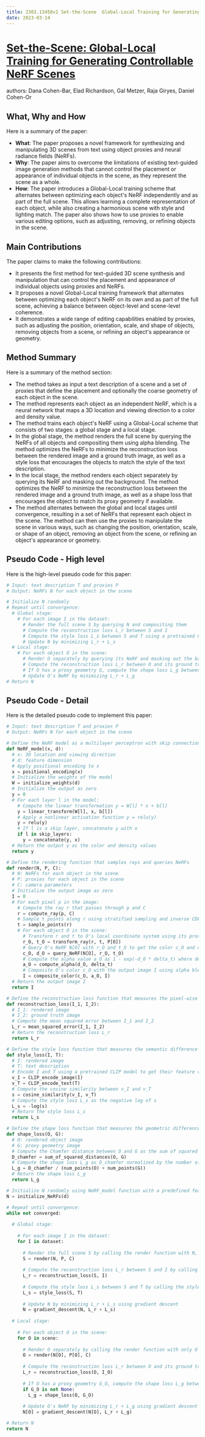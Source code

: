 ```yaml
---
title: 2303.13450v1 Set-the-Scene  Global-Local Training for Generating Controllable NeRF Scenes
date: 2023-03-14
---
```


# [Set-the-Scene: Global-Local Training for Generating Controllable NeRF Scenes](http://arxiv.org/abs/2303.13450v1)

authors: Dana Cohen-Bar, Elad Richardson, Gal Metzer, Raja Giryes, Daniel Cohen-Or


## What, Why and How

[1]: https://arxiv.org/abs/2303.13450 "[2303.13450] Set-the-Scene: Global-Local Training for Generating ..."
[2]: https://arxiv.org/pdf/2303.13450v1.pdf "arXiv.org"
[3]: http://export.arxiv.org/abs/2304.13450v1 "[2304.13450v1] A Simple Observation on Heisenberg-Like Uncertainty ..."

Here is a summary of the paper:

- **What**: The paper proposes a novel framework for synthesizing and manipulating 3D scenes from text using object proxies and neural radiance fields (NeRFs).
- **Why**: The paper aims to overcome the limitations of existing text-guided image generation methods that cannot control the placement or appearance of individual objects in the scene, as they represent the scene as a whole.
- **How**: The paper introduces a Global-Local training scheme that alternates between optimizing each object's NeRF independently and as part of the full scene. This allows learning a complete representation of each object, while also creating a harmonious scene with style and lighting match. The paper also shows how to use proxies to enable various editing options, such as adjusting, removing, or refining objects in the scene.

## Main Contributions

The paper claims to make the following contributions:

- It presents the first method for text-guided 3D scene synthesis and manipulation that can control the placement and appearance of individual objects using proxies and NeRFs.
- It proposes a novel Global-Local training framework that alternates between optimizing each object's NeRF on its own and as part of the full scene, achieving a balance between object-level and scene-level coherence.
- It demonstrates a wide range of editing capabilities enabled by proxies, such as adjusting the position, orientation, scale, and shape of objects, removing objects from a scene, or refining an object's appearance or geometry.

## Method Summary

Here is a summary of the method section:

- The method takes as input a text description of a scene and a set of proxies that define the placement and optionally the coarse geometry of each object in the scene.
- The method represents each object as an independent NeRF, which is a neural network that maps a 3D location and viewing direction to a color and density value.
- The method trains each object's NeRF using a Global-Local scheme that consists of two stages: a global stage and a local stage.
- In the global stage, the method renders the full scene by querying the NeRFs of all objects and compositing them using alpha blending. The method optimizes the NeRFs to minimize the reconstruction loss between the rendered image and a ground truth image, as well as a style loss that encourages the objects to match the style of the text description.
- In the local stage, the method renders each object separately by querying its NeRF and masking out the background. The method optimizes the NeRF to minimize the reconstruction loss between the rendered image and a ground truth image, as well as a shape loss that encourages the object to match its proxy geometry if available.
- The method alternates between the global and local stages until convergence, resulting in a set of NeRFs that represent each object in the scene. The method can then use the proxies to manipulate the scene in various ways, such as changing the position, orientation, scale, or shape of an object, removing an object from the scene, or refining an object's appearance or geometry.

## Pseudo Code - High level

Here is the high-level pseudo code for this paper:

```python
# Input: text description T and proxies P
# Output: NeRFs N for each object in the scene

# Initialize N randomly
# Repeat until convergence:
  # Global stage:
    # For each image I in the dataset:
      # Render the full scene S by querying N and compositing them
      # Compute the reconstruction loss L_r between S and I
      # Compute the style loss L_s between S and T using a pretrained CLIP model
      # Update N by minimizing L_r + L_s
  # Local stage:
    # For each object O in the scene:
      # Render O separately by querying its NeRF and masking out the background
      # Compute the reconstruction loss L_r between O and its ground truth image
      # If O has a proxy geometry G, compute the shape loss L_g between O and G using Chamfer distance
      # Update O's NeRF by minimizing L_r + L_g
# Return N
```

## Pseudo Code - Detail

Here is the detailed pseudo code to implement this paper:

```python
# Input: text description T and proxies P
# Output: NeRFs N for each object in the scene

# Define the NeRF model as a multilayer perceptron with skip connections and positional encoding
def NeRF_model(x, d):
  # x: 3D location and viewing direction
  # d: feature dimension
  # Apply positional encoding to x
  x = positional_encoding(x)
  # Initialize the weights of the model
  W = initialize_weights(d)
  # Initialize the output as zero
  y = 0
  # For each layer l in the model:
    # Compute the linear transformation y = W[l] * x + b[l]
    y = linear_transform(W[l], x, b[l])
    # Apply a nonlinear activation function y = relu(y)
    y = relu(y)
    # If l is a skip layer, concatenate y with x
    if l in skip_layers:
      y = concatenate(y, x)
  # Return the output y as the color and density values
  return y

# Define the rendering function that samples rays and queries NeRFs
def render(N, P, C):
  # N: NeRFs for each object in the scene
  # P: proxies for each object in the scene
  # C: camera parameters
  # Initialize the output image as zero
  I = 0
  # For each pixel p in the image:
    # Compute the ray r that passes through p and C
    r = compute_ray(p, C)
    # Sample t points along r using stratified sampling and inverse CDF
    t = sample_points(r)
    # For each object O in the scene:
      # Transform r and t to O's local coordinate system using its proxy P[O]
      r_O, t_O = transform_ray(r, t, P[O])
      # Query O's NeRF N[O] with r_O and t_O to get the color c_O and density d_O values
      c_O, d_O = query_NeRF(N[O], r_O, t_O)
      # Compute the alpha value a_O as 1 - exp(-d_O * delta_t) where delta_t is the distance between adjacent points
      a_O = compute_alpha(d_O, delta_t)
      # Composite O's color c_O with the output image I using alpha blending
      I = composite_color(c_O, a_O, I)
  # Return the output image I
  return I

# Define the reconstruction loss function that measures the pixel-wise difference between images
def reconstruction_loss(I_1, I_2):
  # I_1: rendered image
  # I_2: ground truth image
  # Compute the mean squared error between I_1 and I_2
  L_r = mean_squared_error(I_1, I_2)
  # Return the reconstruction loss L_r
  return L_r

# Define the style loss function that measures the semantic difference between images and text using a pretrained CLIP model
def style_loss(I, T):
  # I: rendered image
  # T: text description
  # Encode I and T using a pretrained CLIP model to get their feature vectors v_I and v_T
  v_I = CLIP_encode_image(I)
  v_T = CLIP_encode_text(T)
  # Compute the cosine similarity between v_I and v_T
  s = cosine_similarity(v_I, v_T)
  # Compute the style loss L_s as the negative log of s
  L_s = -log(s)
  # Return the style loss L_s
  return L_s

# Define the shape loss function that measures the geometric difference between objects and proxies using Chamfer distance
def shape_loss(O, G):
  # O: rendered object image
  # G: proxy geometry image
  # Compute the Chamfer distance between O and G as the sum of squared distances between nearest points
  D_chamfer = sum_of_squared_distances(O, G)
  # Compute the shape loss L_g as D_chamfer normalized by the number of points in O and G
  L_g = D_chamfer / (num_points(O) + num_points(G))
  # Return the shape loss L_g 
  return L_g

# Initialize N randomly using NeRF_model function with a predefined feature dimension d 
N = initialize_NeRFs(d)

# Repeat until convergence:
while not converged:
  
  # Global stage:
  
    # For each image I in the dataset:
    for I in dataset:
      
      # Render the full scene S by calling the render function with N, P, and the camera parameters C of I
      S = render(N, P, C)
      
      # Compute the reconstruction loss L_r between S and I by calling the reconstruction_loss function
      L_r = reconstruction_loss(S, I)
      
      # Compute the style loss L_s between S and T by calling the style_loss function
      L_s = style_loss(S, T)
      
      # Update N by minimizing L_r + L_s using gradient descent
      N = gradient_descent(N, L_r + L_s)
  
  # Local stage:
  
    # For each object O in the scene:
    for O in scene:
      
      # Render O separately by calling the render function with only O's NeRF and proxy, and the camera parameters C of I
      O = render(N[O], P[O], C)
      
      # Compute the reconstruction loss L_r between O and its ground truth image I_O by calling the reconstruction_loss function
      L_r = reconstruction_loss(O, I_O)
      
      # If O has a proxy geometry G_O, compute the shape loss L_g between O and G_O by calling the shape_loss function
      if G_O is not None:
        L_g = shape_loss(O, G_O)
      
      # Update O's NeRF by minimizing L_r + L_g using gradient descent
      N[O] = gradient_descent(N[O], L_r + L_g)

# Return N
return N
```